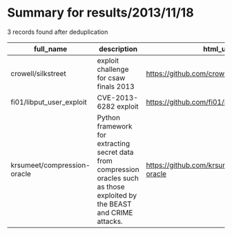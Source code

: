 
# Summary for results/2013/11/18
    
3 records found after deduplication

| full_name | description | html_url | matched_list | matched_count | pushed_at | size | stargazers_count | language | forks_count |
|-----------------------------|------------------------------------------------------------------------------------------------------------------------------|------------------------------------------------|----------------|-----------------|---------------------------|--------|--------------------|------------|---------------|
| crowell/silkstreet | exploit challenge for csaw finals 2013 | https://github.com/crowell/silkstreet | ['exploit'] | 1 | 2013-11-18 23:34:08+00:00 | 112 | 5 | C++ | 0 |
| fi01/libput_user_exploit | CVE-2013-6282 exploit | https://github.com/fi01/libput_user_exploit | ['exploit'] | 1 | 2013-11-18 08:56:33+00:00 | 92 | 24 | C | 12 |
| krsumeet/compression-oracle | Python framework for extracting secret data from compression oracles such as those exploited by the BEAST and CRIME attacks. | https://github.com/krsumeet/compression-oracle | ['exploit'] | 1 | 2013-11-18 23:47:26+00:00 | 136 | 0 | Python | 0 |
